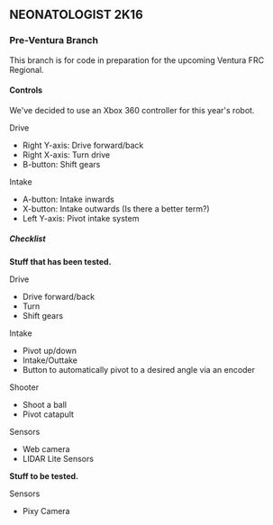 ## NEONATOLOGIST 2K16

### Pre-Ventura Branch

This branch is for code in preparation for the upcoming Ventura FRC Regional.

#### Controls

We've decided to use an Xbox 360 controller for this year's robot.

Drive

- Right Y-axis: Drive forward/back
- Right X-axis: Turn drive
- B-button: Shift gears

Intake

- A-button: Intake inwards
- X-button: Intake outwards (Is there a better term?)
- Left Y-axis: Pivot intake system

##### Checklist

**Stuff that has been tested.**

Drive

- Drive forward/back
- Turn
- Shift gears

Intake

- Pivot up/down
- Intake/Outtake
- Button to automatically pivot to a desired angle via an encoder

Shooter

- Shoot a ball
- Pivot catapult

Sensors

- Web camera
- LIDAR Lite Sensors

**Stuff to be tested.**

Sensors

- Pixy Camera